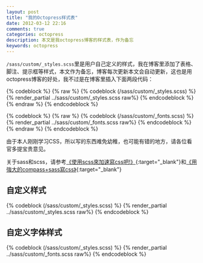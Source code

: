 ```yaml
---
layout: post
title: "我的Octopress样式表"
date: 2012-03-12 22:16
comments: true
categories: octopress
description: 本文是我octopress博客的样式表，作为备忘
keywords: octopress
---
```


`/sass/custom/_styles.scss`里是用户自己定义的样式，我在博客里添加了表格、脚注、提示框等样式，本文作为备忘，博客每次更新本文会自动更新，这也是用octopress博客的好处，我不过是在博客里插入下面两段代码：

{% codeblock %}
{% raw %}
{% codeblock (/sass/custom/_styles.scss) %}
	{% render_partial ../sass/custom/_styles.scss raw%}
{% endcodeblock %}
{% endraw %}
{% endcodeblock %}

{% codeblock %}
{% raw %}
{% codeblock (/sass/custom/_fonts.scss) %}
	{% render_partial ../sass/custom/_fonts.scss raw%}
{% endcodeblock %}
{% endraw %}
{% endcodeblock %}

由于本人刚刚学习CSS，所以写的东西难免幼稚，也可能有错的地方，请各位看官多提宝贵意见。

关于sass和scss，请参考[《使用scss來加速寫css吧!》](http://blog.visioncan.com/2011/sass-scss-your-css/){:target="_blank"}和[《用強大的compass+sass寫css》](http://blog.visioncan.com/2011/compass-sass-your-css/){:target="_blank"}

<!--more-->

## 自定义样式 ##


{% codeblock (/sass/custom/_styles.scss) %}
{% render_partial ../sass/custom/_styles.scss raw%}
{% endcodeblock %}

## 自定义字体样式 ##


{% codeblock (/sass/custom/_styles.scss) %}
{% render_partial ../sass/custom/_fonts.scss raw%}
{% endcodeblock %}
